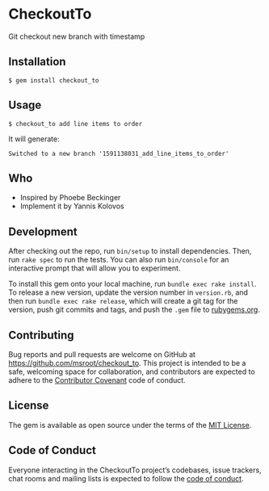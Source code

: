 # CheckoutTo

Git checkout  new branch with timestamp

## Installation

    $ gem install checkout_to

## Usage

	$ checkout_to add line items to order

It will generate:

	Switched to a new branch '1591138031_add_line_items_to_order'	


## Who 

- Inspired by Phoebe Beckinger
- Implement it by Yannis Kolovos


## Development

After checking out the repo, run `bin/setup` to install dependencies. Then, run `rake spec` to run the tests. You can also run `bin/console` for an interactive prompt that will allow you to experiment.

To install this gem onto your local machine, run `bundle exec rake install`. To release a new version, update the version number in `version.rb`, and then run `bundle exec rake release`, which will create a git tag for the version, push git commits and tags, and push the `.gem` file to [rubygems.org](https://rubygems.org).

## Contributing

Bug reports and pull requests are welcome on GitHub at https://github.com/msroot/checkout_to. This project is intended to be a safe, welcoming space for collaboration, and contributors are expected to adhere to the [Contributor Covenant](http://contributor-covenant.org) code of conduct.

## License

The gem is available as open source under the terms of the [MIT License](https://opensource.org/licenses/MIT).

## Code of Conduct

Everyone interacting in the CheckoutTo project’s codebases, issue trackers, chat rooms and mailing lists is expected to follow the [code of conduct](https://github.com/msroot/checkout_to/blob/master/CODE_OF_CONDUCT.md).
